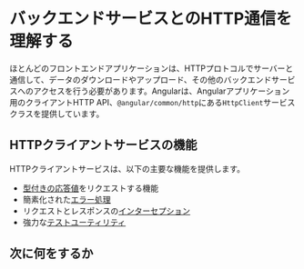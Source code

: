 # バックエンドサービスとのHTTP通信を理解する

ほとんどのフロントエンドアプリケーションは、HTTPプロトコルでサーバーと通信して、データのダウンロードやアップロード、その他のバックエンドサービスへのアクセスを行う必要があります。Angularは、Angularアプリケーション用のクライアントHTTP API、`@angular/common/http`にある`HttpClient`サービスクラスを提供しています。

## HTTPクライアントサービスの機能

HTTPクライアントサービスは、以下の主要な機能を提供します。

* [型付きの応答値](guide/http/making-requests#fetching-json-data)をリクエストする機能
* 簡素化された[エラー処理](guide/http/making-requests#handling-request-failure)
* リクエストとレスポンスの[インターセプション](guide/http/interceptors)
* 強力な[テストユーティリティ](guide/http/testing)

## 次に何をするか

<docs-pill-row>
  <docs-pill href="guide/http/setup" title="HttpClientの設定"/>
  <docs-pill href="guide/http/making-requests" title="HTTPリクエストの実行"/>
</docs-pill-row>
